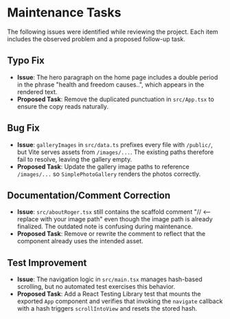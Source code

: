 # Maintenance Tasks

The following issues were identified while reviewing the project. Each item includes the observed problem and a proposed follow-up task.

## Typo Fix
- **Issue**: The hero paragraph on the home page includes a double period in the phrase "health and freedom causes..", which appears in the rendered text.
- **Proposed Task**: Remove the duplicated punctuation in `src/App.tsx` to ensure the copy reads naturally.

## Bug Fix
- **Issue**: `galleryImages` in `src/data.ts` prefixes every file with `/public/`, but Vite serves assets from `/images/...`. The existing paths therefore fail to resolve, leaving the gallery empty.
- **Proposed Task**: Update the gallery image paths to reference `/images/...` so `SimplePhotoGallery` renders the photos correctly.

## Documentation/Comment Correction
- **Issue**: `src/aboutRoger.tsx` still contains the scaffold comment "// <-- replace with your image path" even though the image path is already finalized. The outdated note is confusing during maintenance.
- **Proposed Task**: Remove or rewrite the comment to reflect that the component already uses the intended asset.

## Test Improvement
- **Issue**: The navigation logic in `src/main.tsx` manages hash-based scrolling, but no automated test exercises this behavior.
- **Proposed Task**: Add a React Testing Library test that mounts the exported `App` component and verifies that invoking the `navigate` callback with a hash triggers `scrollIntoView` and resets the stored hash.
